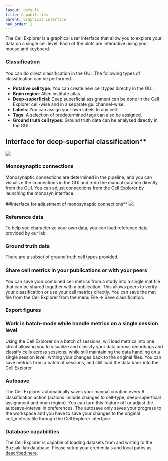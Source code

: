 ```yaml
---
layout: default
title: Capabilities
parent: Graphical interface
nav_order: 2
---
```

The Cell Explorer is a graphical user interface that allow you to explore your data on a single cell level. Each of the plots are interactive using your mouse and keyboard.

### Classification
You can do direct classification in the GUI. The following types of classification can be performed.
* **Putative cell type**: You can create new cell types directly in the GUI.
* **Brain region**: Allen institute atlas.
* **Deep-superficial**: Deep superficial assignment can be done in the Cell Explorer cell-wise and in a separate gui channel-wise.
* **Labels**: You can assign your own labels to any cell.
* **Tags**: A selection of predetermined tags can also be assigned. 
* **Ground truth cell types**: Ground truth data can be analysed directly in the GUI.

## Interface for deep-superfial classification**
![](https://buzsakilab.com/wp/wp-content/uploads/2019/11/Cell-Explorer-gui_deep-superfial.png)

### Monosynaptic connections
Monosynaptic connections are determined in the pipeline, and you can visualize the connections in the GUI and redo the manual curation directly from the GUI. You can adjust connections from the Cell Explorer by launching the monosyn interface.

##Interface for adjustment of monosynaptic connections**
![](https://buzsakilab.com/wp/wp-content/uploads/2019/11/Cell-Explorer-gui_monosyn.png)

### Reference data
To help you characterize your own data, you can load reference data provided by our lab.

### Ground truth data
There are a subset of ground truth cell types provided.

### Share cell metrics in your publications or with your peers
You can save your combined cell metrics from a study into a single mat file that can be shared together with a publication. This allows peers to verify your classification or use your cell metrics directly. You can save the mat file from the Cell Explorer from the menu File -> Save classification.

### Export figures


### Work in batch-mode while handle metrics on a single session level

Using the Cell Explorer on a batch of sessions, will load metrics into one struct allowing you to visualize and classify your data across recordings and classify cells across sessions, while still maintaining the data handling on a single session level, writing your changes back to the original files. You can save metrics from a batch of sessions, and still load the data back into the Cell Explorer.

### Autosave

The Cell Explorer automatically saves your manual curation every 6 classification action (actions include changes to cell-type, deep-superficial assignment and brain region). You can turn this feature off or adjust the autosave-interval in preferences. The autosave only saves your progress to the workspace and you have to save your changes to the original cell_metrics file through the Cell Explorer interface.

### Database capabilities

The Cell Explorer is capable of loading datasets from and writing to the Buzsaki lab database. Please setup your credentials and local paths as [described here](https://github.com/petersenpeter/Cell-Explorer/wiki/Using-the-buzsaki-lab-database).

